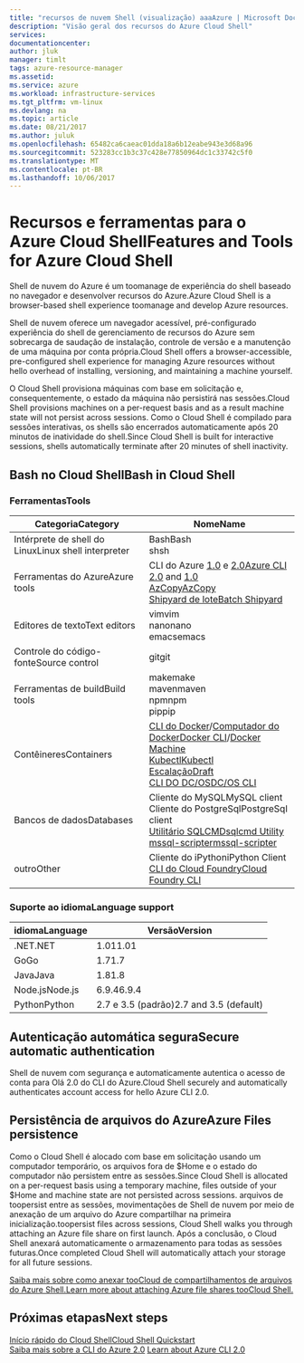 ```yaml
---
title: "recursos de nuvem Shell (visualização) aaaAzure | Microsoft Docs"
description: "Visão geral dos recursos do Azure Cloud Shell"
services: 
documentationcenter: 
author: jluk
manager: timlt
tags: azure-resource-manager
ms.assetid: 
ms.service: azure
ms.workload: infrastructure-services
ms.tgt_pltfrm: vm-linux
ms.devlang: na
ms.topic: article
ms.date: 08/21/2017
ms.author: juluk
ms.openlocfilehash: 65482ca6caeac01dda18a6b12eabe943e3d68a96
ms.sourcegitcommit: 523283cc1b3c37c428e77850964dc1c33742c5f0
ms.translationtype: MT
ms.contentlocale: pt-BR
ms.lasthandoff: 10/06/2017
---
```

# <a name="features-and-tools-for-azure-cloud-shell"></a><span data-ttu-id="06865-103">Recursos e ferramentas para o Azure Cloud Shell</span><span class="sxs-lookup"><span data-stu-id="06865-103">Features and Tools for Azure Cloud Shell</span></span>
<span data-ttu-id="06865-104">Shell de nuvem do Azure é um toomanage de experiência do shell baseado no navegador e desenvolver recursos do Azure.</span><span class="sxs-lookup"><span data-stu-id="06865-104">Azure Cloud Shell is a browser-based shell experience toomanage and develop Azure resources.</span></span>

<span data-ttu-id="06865-105">Shell de nuvem oferece um navegador acessível, pré-configurado experiência do shell de gerenciamento de recursos do Azure sem sobrecarga de saudação de instalação, controle de versão e a manutenção de uma máquina por conta própria.</span><span class="sxs-lookup"><span data-stu-id="06865-105">Cloud Shell offers a browser-accessible, pre-configured shell experience for managing Azure resources without hello overhead of installing, versioning, and maintaining a machine yourself.</span></span>

<span data-ttu-id="06865-106">O Cloud Shell provisiona máquinas com base em solicitação e, consequentemente, o estado da máquina não persistirá nas sessões.</span><span class="sxs-lookup"><span data-stu-id="06865-106">Cloud Shell provisions machines on a per-request basis and as a result machine state will not persist across sessions.</span></span> <span data-ttu-id="06865-107">Como o Cloud Shell é compilado para sessões interativas, os shells são encerrados automaticamente após 20 minutos de inatividade do shell.</span><span class="sxs-lookup"><span data-stu-id="06865-107">Since Cloud Shell is built for interactive sessions, shells automatically terminate after 20 minutes of shell inactivity.</span></span>

## <a name="bash-in-cloud-shell"></a><span data-ttu-id="06865-108">Bash no Cloud Shell</span><span class="sxs-lookup"><span data-stu-id="06865-108">Bash in Cloud Shell</span></span>
### <a name="tools"></a><span data-ttu-id="06865-109">Ferramentas</span><span class="sxs-lookup"><span data-stu-id="06865-109">Tools</span></span>
|<span data-ttu-id="06865-110">Categoria</span><span class="sxs-lookup"><span data-stu-id="06865-110">Category</span></span>   |<span data-ttu-id="06865-111">Nome</span><span class="sxs-lookup"><span data-stu-id="06865-111">Name</span></span>   |
|---|---|
|<span data-ttu-id="06865-112">Intérprete de shell do Linux</span><span class="sxs-lookup"><span data-stu-id="06865-112">Linux shell interpreter</span></span>|<span data-ttu-id="06865-113">Bash</span><span class="sxs-lookup"><span data-stu-id="06865-113">Bash</span></span><br> <span data-ttu-id="06865-114">sh</span><span class="sxs-lookup"><span data-stu-id="06865-114">sh</span></span>               |
|<span data-ttu-id="06865-115">Ferramentas do Azure</span><span class="sxs-lookup"><span data-stu-id="06865-115">Azure tools</span></span>            |<span data-ttu-id="06865-116">CLI do Azure [1.0](https://github.com/Azure/azure-cli) e [2.0](https://github.com/Azure/azure-xplat-cli)</span><span class="sxs-lookup"><span data-stu-id="06865-116">[Azure CLI 2.0](https://github.com/Azure/azure-cli) and [1.0](https://github.com/Azure/azure-xplat-cli)</span></span><br> [<span data-ttu-id="06865-117">AzCopy</span><span class="sxs-lookup"><span data-stu-id="06865-117">AzCopy</span></span>](https://docs.microsoft.com/azure/storage/storage-use-azcopy)<br> [<span data-ttu-id="06865-118">Shipyard de lote</span><span class="sxs-lookup"><span data-stu-id="06865-118">Batch Shipyard</span></span>](https://github.com/Azure/batch-shipyard)     |
|<span data-ttu-id="06865-119">Editores de texto</span><span class="sxs-lookup"><span data-stu-id="06865-119">Text editors</span></span>           |<span data-ttu-id="06865-120">vim</span><span class="sxs-lookup"><span data-stu-id="06865-120">vim</span></span><br> <span data-ttu-id="06865-121">nano</span><span class="sxs-lookup"><span data-stu-id="06865-121">nano</span></span><br> <span data-ttu-id="06865-122">emacs</span><span class="sxs-lookup"><span data-stu-id="06865-122">emacs</span></span>       |
|<span data-ttu-id="06865-123">Controle do código-fonte</span><span class="sxs-lookup"><span data-stu-id="06865-123">Source control</span></span>         |<span data-ttu-id="06865-124">git</span><span class="sxs-lookup"><span data-stu-id="06865-124">git</span></span>                    |
|<span data-ttu-id="06865-125">Ferramentas de build</span><span class="sxs-lookup"><span data-stu-id="06865-125">Build tools</span></span>            |<span data-ttu-id="06865-126">make</span><span class="sxs-lookup"><span data-stu-id="06865-126">make</span></span><br> <span data-ttu-id="06865-127">maven</span><span class="sxs-lookup"><span data-stu-id="06865-127">maven</span></span><br> <span data-ttu-id="06865-128">npm</span><span class="sxs-lookup"><span data-stu-id="06865-128">npm</span></span><br> <span data-ttu-id="06865-129">pip</span><span class="sxs-lookup"><span data-stu-id="06865-129">pip</span></span>         |
|<span data-ttu-id="06865-130">Contêineres</span><span class="sxs-lookup"><span data-stu-id="06865-130">Containers</span></span>             |<span data-ttu-id="06865-131">[CLI do Docker](https://github.com/docker/cli)/[Computador do Docker](https://github.com/docker/machine)</span><span class="sxs-lookup"><span data-stu-id="06865-131">[Docker CLI](https://github.com/docker/cli)/[Docker Machine](https://github.com/docker/machine)</span></span><br> [<span data-ttu-id="06865-132">Kubectl</span><span class="sxs-lookup"><span data-stu-id="06865-132">Kubectl</span></span>](https://kubernetes.io/docs/user-guide/kubectl-overview/)<br> [<span data-ttu-id="06865-133">Escalação</span><span class="sxs-lookup"><span data-stu-id="06865-133">Draft</span></span>](https://github.com/Azure/draft)<br> [<span data-ttu-id="06865-134">CLI DO DC/OS</span><span class="sxs-lookup"><span data-stu-id="06865-134">DC/OS CLI</span></span>](https://github.com/dcos/dcos-cli)         |
|<span data-ttu-id="06865-135">Bancos de dados</span><span class="sxs-lookup"><span data-stu-id="06865-135">Databases</span></span>              |<span data-ttu-id="06865-136">Cliente do MySQL</span><span class="sxs-lookup"><span data-stu-id="06865-136">MySQL client</span></span><br> <span data-ttu-id="06865-137">Cliente do PostgreSql</span><span class="sxs-lookup"><span data-stu-id="06865-137">PostgreSql client</span></span><br> [<span data-ttu-id="06865-138">Utilitário SQLCMD</span><span class="sxs-lookup"><span data-stu-id="06865-138">sqlcmd Utility</span></span>](https://docs.microsoft.com/sql/tools/sqlcmd-utility)<br> [<span data-ttu-id="06865-139">mssql-scripter</span><span class="sxs-lookup"><span data-stu-id="06865-139">mssql-scripter</span></span>](https://github.com/Microsoft/sql-xplat-cli) |
|<span data-ttu-id="06865-140">outro</span><span class="sxs-lookup"><span data-stu-id="06865-140">Other</span></span>                  |<span data-ttu-id="06865-141">Cliente do iPython</span><span class="sxs-lookup"><span data-stu-id="06865-141">iPython Client</span></span><br> [<span data-ttu-id="06865-142">CLI do Cloud Foundry</span><span class="sxs-lookup"><span data-stu-id="06865-142">Cloud Foundry CLI</span></span>](https://github.com/cloudfoundry/cli)<br> |

### <a name="language-support"></a><span data-ttu-id="06865-143">Suporte ao idioma</span><span class="sxs-lookup"><span data-stu-id="06865-143">Language support</span></span>
|<span data-ttu-id="06865-144">idioma</span><span class="sxs-lookup"><span data-stu-id="06865-144">Language</span></span>   |<span data-ttu-id="06865-145">Versão</span><span class="sxs-lookup"><span data-stu-id="06865-145">Version</span></span>   |
|---|---|
|<span data-ttu-id="06865-146">.NET</span><span class="sxs-lookup"><span data-stu-id="06865-146">.NET</span></span>       |<span data-ttu-id="06865-147">1.01</span><span class="sxs-lookup"><span data-stu-id="06865-147">1.01</span></span>       |
|<span data-ttu-id="06865-148">Go</span><span class="sxs-lookup"><span data-stu-id="06865-148">Go</span></span>         |<span data-ttu-id="06865-149">1.7</span><span class="sxs-lookup"><span data-stu-id="06865-149">1.7</span></span>        |
|<span data-ttu-id="06865-150">Java</span><span class="sxs-lookup"><span data-stu-id="06865-150">Java</span></span>       |<span data-ttu-id="06865-151">1.8</span><span class="sxs-lookup"><span data-stu-id="06865-151">1.8</span></span>        |
|<span data-ttu-id="06865-152">Node.js</span><span class="sxs-lookup"><span data-stu-id="06865-152">Node.js</span></span>    |<span data-ttu-id="06865-153">6.9.4</span><span class="sxs-lookup"><span data-stu-id="06865-153">6.9.4</span></span>      |
|<span data-ttu-id="06865-154">Python</span><span class="sxs-lookup"><span data-stu-id="06865-154">Python</span></span>     |<span data-ttu-id="06865-155">2.7 e 3.5 (padrão)</span><span class="sxs-lookup"><span data-stu-id="06865-155">2.7 and 3.5 (default)</span></span>|

## <a name="secure-automatic-authentication"></a><span data-ttu-id="06865-156">Autenticação automática segura</span><span class="sxs-lookup"><span data-stu-id="06865-156">Secure automatic authentication</span></span>
<span data-ttu-id="06865-157">Shell de nuvem com segurança e automaticamente autentica o acesso de conta para Olá 2.0 do CLI do Azure.</span><span class="sxs-lookup"><span data-stu-id="06865-157">Cloud Shell securely and automatically authenticates account access for hello Azure CLI 2.0.</span></span>

## <a name="azure-files-persistence"></a><span data-ttu-id="06865-158">Persistência de arquivos do Azure</span><span class="sxs-lookup"><span data-stu-id="06865-158">Azure Files persistence</span></span>
<span data-ttu-id="06865-159">Como o Cloud Shell é alocado com base em solicitação usando um computador temporário, os arquivos fora de $Home e o estado do computador não persistem entre as sessões.</span><span class="sxs-lookup"><span data-stu-id="06865-159">Since Cloud Shell is allocated on a per-request basis using a temporary machine, files outside of your $Home and machine state are not persisted across sessions.</span></span>
<span data-ttu-id="06865-160">arquivos de toopersist entre as sessões, movimentações de Shell de nuvem por meio de anexação de um arquivo do Azure compartilhar na primeira inicialização.</span><span class="sxs-lookup"><span data-stu-id="06865-160">toopersist files across sessions, Cloud Shell walks you through attaching an Azure file share on first launch.</span></span>
<span data-ttu-id="06865-161">Após a conclusão, o Cloud Shell anexará automaticamente o armazenamento para todas as sessões futuras.</span><span class="sxs-lookup"><span data-stu-id="06865-161">Once completed Cloud Shell will automatically attach your storage for all future sessions.</span></span>

[<span data-ttu-id="06865-162">Saiba mais sobre como anexar tooCloud de compartilhamentos de arquivos do Azure Shell.</span><span class="sxs-lookup"><span data-stu-id="06865-162">Learn more about attaching Azure file shares tooCloud Shell.</span></span>](persisting-shell-storage.md)

## <a name="next-steps"></a><span data-ttu-id="06865-163">Próximas etapas</span><span class="sxs-lookup"><span data-stu-id="06865-163">Next steps</span></span>
[<span data-ttu-id="06865-164">Início rápido do Cloud Shell</span><span class="sxs-lookup"><span data-stu-id="06865-164">Cloud Shell Quickstart</span></span>](quickstart.md) <br><span data-ttu-id="06865-165">
[Saiba mais sobre a CLI do Azure 2.0](https://docs.microsoft.com/cli/azure/)</span><span class="sxs-lookup"><span data-stu-id="06865-165">
[Learn about Azure CLI 2.0](https://docs.microsoft.com/cli/azure/)</span></span> <br>
